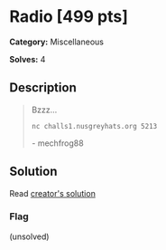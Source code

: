 # Radio [499 pts]

**Category:** Miscellaneous

**Solves:** 4

## Description
> Bzzz...
> 
> `nc challs1.nusgreyhats.org 5213`
> 
> \- mechfrog88

## Solution

Read [creator's solution](https://github.com/NUSGreyhats/welcome-ctf-2021/blob/main/Challenges/General/radio/sol.py)

### Flag
(unsolved)
